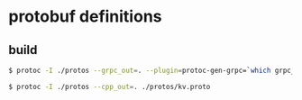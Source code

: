 # protobuf definitions

## build

```sh
$ protoc -I ./protos --grpc_out=. --plugin=protoc-gen-grpc=`which grpc_cpp_plugin` ./protos/kv.proto

$ protoc -I ./protos --cpp_out=. ./protos/kv.proto
```

